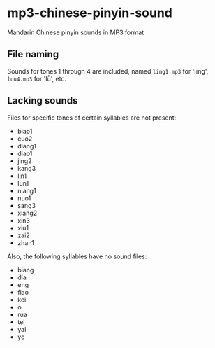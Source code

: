 
mp3-chinese-pinyin-sound
========================

Mandarin Chinese pinyin sounds in MP3 format


## File naming

Sounds for tones 1 through 4 are included, named `ling1.mp3` for 'līng', `luu4.mp3` for 'lǜ', etc.


## Lacking sounds

Files for specific tones of certain syllables are not present:

- biao1
- cuo2
- diang1
- diao1
- jing2
- kang3
- lin1
- lun1
- niang1
- nuo1
- sang3
- xiang2
- xin3
- xiu1
- zai2
- zhan1

Also, the following syllables have no sound files:

- biang
- dia
- eng
- fiao
- kei
- o
- rua
- tei
- yai
- yo
